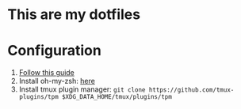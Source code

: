# This are my dotfiles

# Configuration

1. [Follow this guide](https://www.atlassian.com/git/tutorials/dotfiles)
2. Install oh-my-zsh: [here](https://github.com/ohmyzsh/ohmyzsh/wiki)
3. Install tmux plugin manager: `git clone https://github.com/tmux-plugins/tpm $XDG_DATA_HOME/tmux/plugins/tpm`
